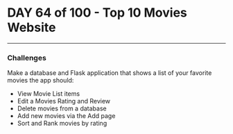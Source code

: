 # DAY 64 of 100 - Top 10 Movies Website
---

### Challenges

Make a database and Flask application that shows a list of your favorite movies the app should:
- View Movie List items
- Edit a Movies Rating and Review
- Delete movies from a database
- Add new movies via the Add page
- Sort and Rank movies by rating
